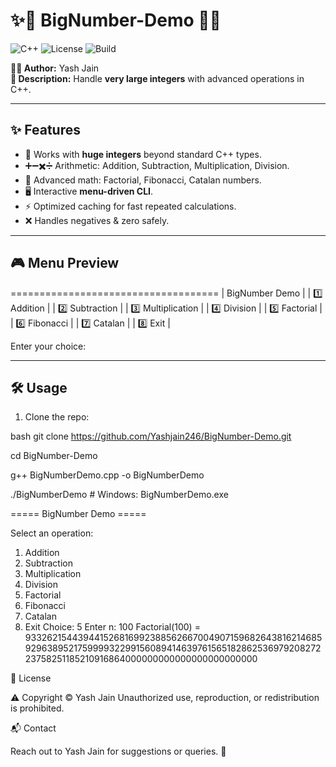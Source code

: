 # ✨💫 BigNumber-Demo 💫✨

![C++](https://img.shields.io/badge/Language-C%2B%2B-blue?style=for-the-badge&logo=c%2B%2B)
![License](https://img.shields.io/badge/License-Proprietary-red?style=for-the-badge)
![Build](https://img.shields.io/badge/Build-Pass-green?style=for-the-badge)


**👨‍💻 Author:** Yash Jain  
**📝 Description:** Handle **very large integers** with advanced operations in C++.

---

## ✨ Features

- 🔢 Works with **huge integers** beyond standard C++ types.
- ➕➖✖️➗ Arithmetic: Addition, Subtraction, Multiplication, Division.
- 🧮 Advanced math: Factorial, Fibonacci, Catalan numbers.
- 🖥️ Interactive **menu-driven CLI**.
- ⚡ Optimized caching for fast repeated calculations.
- ❌ Handles negatives & zero safely.

---

## 🎮 Menu Preview

====================================
| BigNumber Demo |
| 1️⃣ Addition |
| 2️⃣ Subtraction |
| 3️⃣ Multiplication |
| 4️⃣ Division |
| 5️⃣ Factorial |
| 6️⃣ Fibonacci |
| 7️⃣ Catalan |
| 8️⃣ Exit |

Enter your choice:


---

## 🛠️ Usage

1. Clone the repo:

bash
git clone https://github.com/Yashjain246/BigNumber-Demo.git

cd BigNumber-Demo

g++ BigNumberDemo.cpp -o BigNumberDemo

./BigNumberDemo      # Windows: BigNumberDemo.exe

===== BigNumber Demo =====

Select an operation:
1. Addition
2. Subtraction
3. Multiplication
4. Division
5. Factorial
6. Fibonacci
7. Catalan
8. Exit
Choice: 5
Enter n: 100
Factorial(100) = 93326215443944152681699238856266700490715968264381621468592963895217599993229915608941463976156518286253697920827223758251185210916864000000000000000000000000

📄 License

⚠️ Copyright © Yash Jain
Unauthorized use, reproduction, or redistribution is prohibited.

📬 Contact

Reach out to Yash Jain for suggestions or queries. 💌


